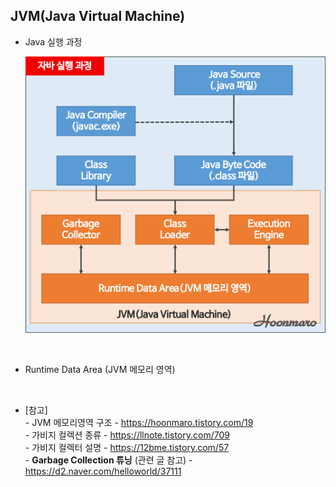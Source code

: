 ## JVM(Java Virtual Machine)

* Java 실행 과정
  
  ![Alt text](./images/java_execution_process.png)

<br>

* Runtime Data Area (JVM 메모리 영역)


<br>

* [참고]<br>
  *-* JVM 메모리영역 구조 - https://hoonmaro.tistory.com/19 <br>
  *-* 가비지 컬렉션 종류 - https://llnote.tistory.com/709 <br>
  *-* 가비지 컬렉터 설명 - https://12bme.tistory.com/57 <br>
  *-* **Garbage Collection 튜닝** (관련 글 참고) - https://d2.naver.com/helloworld/37111 <br>
  